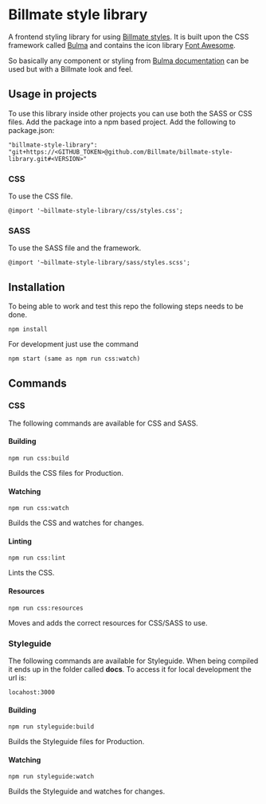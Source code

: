 # Billmate style library

A frontend styling library for using [Billmate styles](https://www.figma.com/file/mJStDGNw8r1NZWD3fAAeuS/Billmate-Design-Library?node-id=0%3A1). It is built upon the CSS framework
called [Bulma](https://bulma.io/) and contains the icon library [Font Awesome](https://fontawesome.com/).

So basically any component or styling from [Bulma documentation](https://bulma.io/documentation/) can be used 
but with a Billmate look and feel. 

## Usage in projects

To use this library inside other projects you can use both the SASS or CSS files. Add the package into a npm based project.
Add the following to package.json:

    "billmate-style-library": "git+https://<GITHUB_TOKEN>@github.com/Billmate/billmate-style-library.git#<VERSION>"

### CSS

To use the CSS file.

    @import '~billmate-style-library/css/styles.css';

### SASS

To use the SASS file and the framework.

    @import '~billmate-style-library/sass/styles.scss';

## Installation

To being able to work and test this repo the following steps needs to be done.

    npm install

For development just use the command

    npm start (same as npm run css:watch)

## Commands

### CSS

The following commands are available for CSS and SASS.

#### Building

    npm run css:build

Builds the CSS files for Production.

#### Watching

    npm run css:watch

Builds the CSS and watches for changes.

#### Linting

    npm run css:lint

Lints the CSS.

#### Resources

    npm run css:resources

Moves and adds the correct resources for CSS/SASS to use.

### Styleguide

The following commands are available for Styleguide. When being compiled it ends up in the
folder called **docs**. To access it for local development the url is:

    locahost:3000

#### Building

    npm run styleguide:build

Builds the Styleguide files for Production.

#### Watching

    npm run styleguide:watch

Builds the Styleguide and watches for changes.